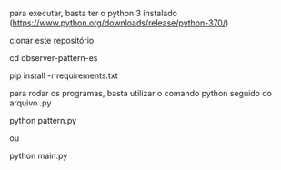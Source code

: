 para executar, basta ter o python 3 instalado (https://www.python.org/downloads/release/python-370/)

clonar este repositório

cd observer-pattern-es

pip install -r requirements.txt

para rodar os programas, basta utilizar o comando python seguido do arquivo .py

python pattern.py

ou

python main.py